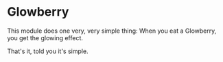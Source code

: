# Glowberry
This module does one very, very simple thing: When you eat a Glowberry, you get the glowing effect.

That's it, told you it's simple.
